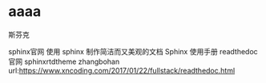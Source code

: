 ﻿aaaa
======
斯芬克

sphinx官网
使用 sphinx 制作简洁而又美观的文档
Sphinx 使用手册
readthedoc官网
sphinxrtdtheme
zhangbohan
url:https://www.xncoding.com/2017/01/22/fullstack/readthedoc.html
